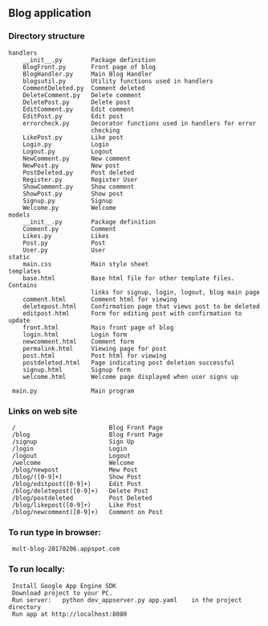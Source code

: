 ## Blog application

### Directory structure
    handlers
        __init__.py        Package definition
        BlogFront.py       Front page of blog
        BlogHandler.py     Main Blog Handler
        blogsutil.py       Utility functions used in handlers
        CommentDeleted.py  Comment deleted
        DeleteComment.py   Delete comment
        DeletePost.py      Delete post
        EditComment.py     Edit comment
        EditPost.py        Edit post
        errorcheck.py      Decorator functions used in handlers for error
                           checking
        LikePost.py        Like post
        Login.py           Login
        Logout.py          Logout
        NewComment.py      New comment
        NewPost.py         New post
        PostDeleted.py     Post deleted
        Register.py        Register User
        ShowComment.py     Show comment
        ShowPost.py        Show post
        Signup.py          Signup
        Welcome.py         Welcome
    models
        __init__.py        Package definition
        Comment.py         Comment
        Likes.py           Likes
        Post.py            Post
        User.py            User
    static 
        main.css           Main style sheet
    templates
        base.html          Base html file for other template files.  Contains
                           links for signup, login, logout, blog main page
        comment.html       Comment html for viewing
        deletepost.html    Confirmation page that views post to be deleted
        editpost.html      Form for editing post with confirmation to update
        front.html         Main front page of blog
        login.html         Login form
        newcomment.html    Comment form
        permalink.html     Viewing page for post
        post.html          Post html for viewing
        postdeleted.html   Page indicating post deletion successful
        signup.html        Signup form
        welcome.html       Welcome page displayed when user signs up

     main.py               Main program
     

### Links on web site
     /                          Blog Front Page
     /blog                      Blog Front Page
     /signup                    Sign Up
     /login                     Login
     /logout                    Logout
     /welcome                   Welcome
     /blog/newpost              Mew Post
     /blog/([0-9]+)             Show Post
     /blog/editpost([0-9]+)     Edit Post
     /blog/deletepost([0-9]+)   Delete Post
     /blog/postdeleted          Post Deleted
     /blog/likepost([0-9]+)     Like Post
     /blog/newcomment([0-9]+)   Comment on Post


### To run type in browser:
     mult-blog-20170206.appspot.com

### To run locally:
     Install Google App Engine SDK
     Download project to your PC.
     Run server:   python dev_appserver.py app.yaml    in the project directory
     Run app at http://localhost:8080




